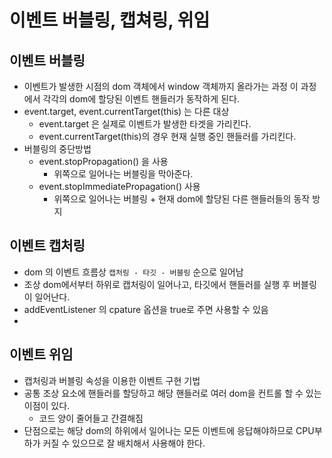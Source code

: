 # 이벤트 버블링, 캡쳐링, 위임

## 이벤트 버블링

- 이벤트가 발생한 시점의 dom 객체에서 window 객체까지 올라가는 과정 이 과정에서 각각의 dom에 할당된 이벤트 핸들러가 동작하게 된다.
- event.target, event.currentTarget(this) 는 다른 대상
  - event.target 은 실제로 이벤트가 발생한 타겟을 가리킨다.
  - event.currentTarget(this)의 경우 현재 실행 중인 핸들러를 가리킨다.
- 버블링의 중단방법
  - event.stopPropagation() 을 사용
    - 위쪽으로 일어나는 버블링을 막아준다.
  - event.stopImmediatePropagation() 사용
    - 위쪽으로 일어나는 버블링 + 현재 dom에 할당된 다른 핸들러들의 동작 방지

## 이벤트 캡처링

- dom 의 이벤트 흐름상 `캡처링 - 타깃 - 버블링` 순으로 일어남
- 조상 dom에서부터 하위로 캡처링이 일어나고, 타깃에서 핸들러를 실행 후 버블링이 일어난다.
- addEventListener 의 cpature 옵션을 true로 주면 사용할 수 있음
-

## 이벤트 위임

- 캡처링과 버블링 속성을 이용한 이벤트 구현 기법
- 공통 조상 요소에 핸들러를 할당하고 해당 핸들러로 여러 dom을 컨트롤 할 수 있는 이점이 있다.
  - 코드 양이 줄어들고 간결해짐
- 단점으로는 해당 dom의 하위에서 일어나는 모든 이벤트에 응답해야하므로 CPU부하가 커질 수 있으므로 잘 배치해서 사용해야 한다.
